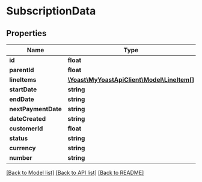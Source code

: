 # SubscriptionData

## Properties
Name | Type | Description | Notes
------------ | ------------- | ------------- | -------------
**id** | **float** |  | 
**parentId** | **float** |  | 
**lineItems** | [**\Yoast\MyYoastApiClient\Model\LineItem[]**](LineItem.md) |  | 
**startDate** | **string** |  | 
**endDate** | **string** |  | 
**nextPaymentDate** | **string** |  | 
**dateCreated** | **string** |  | 
**customerId** | **float** |  | 
**status** | **string** |  | 
**currency** | **string** |  | 
**number** | **string** |  | 

[[Back to Model list]](../README.md#documentation-for-models) [[Back to API list]](../README.md#documentation-for-api-endpoints) [[Back to README]](../README.md)


